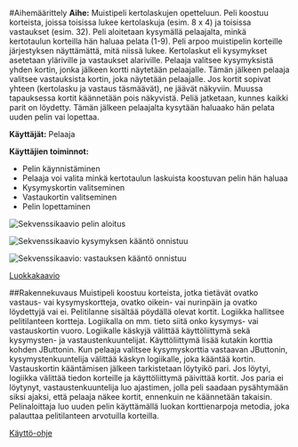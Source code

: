 #Aihemäärittely
**Aihe:**
Muistipeli kertolaskujen opetteluun. Peli koostuu korteista, joissa toisissa lukee kertolaskuja (esim. 8 x 4) ja toisissa vastaukset (esim. 32). Peli aloitetaan kysymällä pelaajalta, minkä kertotaulun korteilla hän haluaa pelata (1-9). Peli arpoo muistipelin korteille järjestyksen näyttämättä, mitä niissä lukee. Kertolaskut eli kysymykset asetetaan yläriville ja vastaukset alariville. Pelaaja valitsee kysymyksistä yhden kortin, jonka jälkeen kortti näytetään pelaajalle. Tämän jälkeen pelaaja valitsee vastauksista kortin, joka näytetään pelaajalle. Jos kortit sopivat yhteen (kertolasku ja vastaus täsmäävät), ne jäävät näkyviin. Muussa tapauksessa kortit käännetään pois näkyvistä. Peliä jatketaan, kunnes kaikki parit on löydetty. Tämän jälkeen pelaajalta kysytään haluaako hän pelata uuden pelin vai lopettaa.

**Käyttäjät:**
Pelaaja

**Käyttäjien toiminnot:**

- Pelin käynnistäminen
- Pelaaja voi valita minkä kertotaulun laskuista koostuvan pelin hän haluaa
- Kysymyskortin valitseminen
- Vastaukortin valitseminen
- Pelin lopettaminen

![Sekvenssikaavio pelin aloitus](https://github.com/linili/kertolaskupeli/blob/master/Dokumentaatio/sekvenssikaavio_aloitus.png "Sekvenssikaavio: Pelin aloitus")

![Sekvenssikaavio kysymyksen kääntö onnistuu](https://github.com/linili/kertolaskupeli/blob/master/Dokumentaatio/kysymyksenkaanto_uusi.png "Sekvenssikaavio:_kysymyksen_kääntö_onnistuu")

![Sekvenssikaavio: vastauksen kääntö onnistuu](https://github.com/linili/kertolaskupeli/blob/master/Dokumentaatio/vastauskortinkaanto_uusi.png "vastauksen kääntö onnistuu")

[Luokkakaavio](https://github.com/linili/kertolaskupeli/blob/master/Dokumentaatio/muistipeli_luokkakaavio.png "Luokkakaavio")

##Rakennekuvaus
Muistipeli koostuu korteista, jotka tietävät ovatko vastaus- vai kysymyskortteja, ovatko oikein- vai nurinpäin ja ovatko löydettyjä vai ei. Pelitilanne sisältää pöydällä olevat kortit. Logiikka hallitsee pelitilanteen kortteja. Logiikalla on mm. tieto siitä onko kysymys- vai vastauskortin vuoro. Logiikalle käskyjä välittää käyttöliittymä sekä kysymysten- ja vastaustenkuuntelijat. Käyttöliittymä lisää kutakin korttia kohden JButtonin. Kun pelaaja valitsee kysymyskorttia vastaavan JButtonin, kysymystenkuuntelija välittää käskyn logiikalle, joka kääntää kortin. Vastauskortin kääntämisen jälkeen tarkistetaan löytyikö pari. Jos löytyi, logiikka välittää tiedon korteille ja käyttöliittymä päivittää kortit. Jos paria ei löytynyt, vastaustenkuuntelija luo ajastimen, jolla peli saadaan pysähtymään siksi ajaksi, että pelaaja näkee kortit, ennenkuin ne käännetään takaisin. Pelinaloittaja luo uuden pelin käyttämällä luokan korttienarpoja metodia, joka palauttaa pelitilanteen arvotuilla korteilla.

[Käyttö-ohje](https://github.com/linili/kertolaskupeli/blob/master/Dokumentaatio/K%C3%A4ytt%C3%B6-ohje.md)

